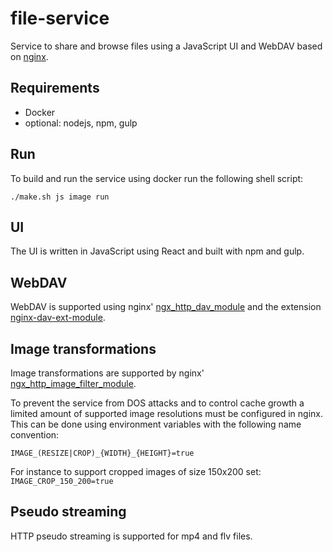 # file-service
Service to share and browse files using a JavaScript UI and WebDAV based on [nginx](http://nginx.org).


## Requirements

- Docker
- optional: nodejs, npm, gulp


## Run

To build and run the service using docker run the following shell script:
```
./make.sh js image run
```


## UI

The UI is written in JavaScript using React and built with npm and gulp.


## WebDAV

WebDAV is supported using nginx' [ngx_http_dav_module](http://nginx.org/en/docs/http/ngx_http_dav_module.html) and the extension [nginx-dav-ext-module](https://github.com/arut/nginx-dav-ext-module).


## Image transformations

Image transformations are supported by nginx' [ngx_http_image_filter_module](http://nginx.org/en/docs/http/ngx_http_image_filter_module.html).

To prevent the service from DOS attacks and to control cache growth a limited amount of supported image resolutions must be configured in nginx.
This can be done using environment variables with the following name convention:
```
IMAGE_(RESIZE|CROP)_{WIDTH}_{HEIGHT}=true
```

For instance to support cropped images of size 150x200 set:
```IMAGE_CROP_150_200=true```


## Pseudo streaming

HTTP pseudo streaming is supported for mp4 and flv files.
